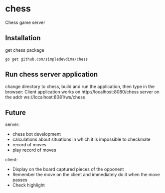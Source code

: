 # chess
Chess game server

## Installation
get chess package
```
go get github.com/simpledevdima/chess
```

## Run chess server application
change directory to chess, build and run the application, then type in the browser:
Client application works on http://localhost:8080/chess
server on the addr ws://localhost:8081/ws/chess

## Future

server:
- chess bot development
- calculations about situations in which it is impossible to checkmate
- record of moves
- play record of moves

client:
- Display on the board captured pieces of the opponent
- Remember the move on the client and immediately do it when the move passes
- Check highlight
